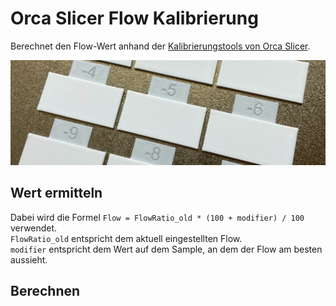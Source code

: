 <script setup>
import FlowCalibrationCalculator from '../../components/FlowCalibrationCalculator.vue'
</script>

# Orca Slicer Flow Kalibrierung
Berechnet den Flow-Wert anhand der [Kalibrierungstools von Orca Slicer](https://github.com/SoftFever/OrcaSlicer/wiki/Calibration#flow-rate).  

![Flow Calibration](../../assets/images/flow-cal-title.webp)

## Wert ermitteln
Dabei wird die Formel `Flow = FlowRatio_old * (100 + modifier) / 100` verwendet.  
`FlowRatio_old` entspricht dem aktuell eingestellten Flow.  
`modifier` entspricht dem Wert auf dem Sample, an dem der Flow am besten aussieht.  

## Berechnen
<FlowCalibrationCalculator />

